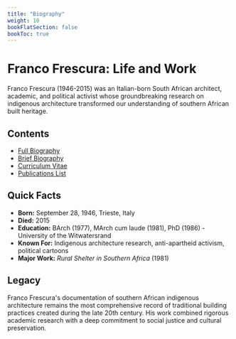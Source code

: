 ```yaml
---
title: "Biography"
weight: 10
bookFlatSection: false
bookToc: true
---
```


# Franco Frescura: Life and Work

Franco Frescura (1946-2015) was an Italian-born South African architect, academic, and political activist whose groundbreaking research on indigenous architecture transformed our understanding of southern African built heritage.

## Contents

- [Full Biography](/biography/franco-full-biography/)
- [Brief Biography](/biography/franco-brief-biography/)
- [Curriculum Vitae](/biography/franco-executive-cv/)
- [Publications List](/biography/franco-publication-cv/)

## Quick Facts

- **Born:** September 28, 1946, Trieste, Italy
- **Died:** 2015
- **Education:** BArch (1977), MArch cum laude (1981), PhD (1986) - University of the Witwatersrand
- **Known For:** Indigenous architecture research, anti-apartheid activism, political cartoons
- **Major Work:** *Rural Shelter in Southern Africa* (1981)

## Legacy

Franco Frescura's documentation of southern African indigenous architecture remains the most comprehensive record of traditional building practices created during the late 20th century. His work combined rigorous academic research with a deep commitment to social justice and cultural preservation.
